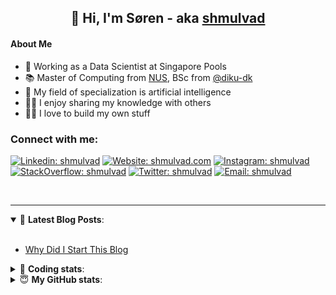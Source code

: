 <h2 align="center">
	👋 Hi, I'm Søren - aka <a href="https://shmulvad.com">shmulvad</a>
</h2>

#### About Me
- 🤖 Working as a Data Scientist at Singapore Pools
- 📚 Master of Computing from [NUS], BSc from [@diku-dk]
- 🧠 My field of specialization is artificial intelligence
- 👨‍🏫 I enjoy sharing my knowledge with others
- 👨‍💻 I love to build my own stuff

### Connect with me:

[![Linkedin: shmulvad](https://img.shields.io/badge/shmulvad-blue?style=flat&logo=Linkedin&logoColor=white)][linkedin]
[![Website: shmulvad.com](https://img.shields.io/badge/shmulvad.com-47CCCC?&style=flat&logo=Google-Chrome&logoColor=white)][website]
[![Instagram: shmulvad](https://img.shields.io/badge/-@shmulvad-purple?style=flat&logo=Instagram&logoColor=white)][instagram]
[![StackOverflow: shmulvad](https://img.shields.io/badge/shmulvad-FE7A16?style=flat&logo=stack-overflow&logoColor=white)][stackOverflow]
[![Twitter: shmulvad](https://img.shields.io/badge/@shmulvad-1ca0f1?style=flat&logo=twitter&logoColor=white)][twitter]
[![Email: shmulvad](https://img.shields.io/badge/shmulvad-D14836?style=flat&logo=gmail&logoColor=white)][mail]

<br />

---

<details open>
 <summary>📕 <b>Latest Blog Posts</b>: </summary>

<br>

<!-- BLOG-POST-LIST:START -->
- [Why Did I Start This Blog](https://shmulvad.com/blog/why-did-start-this-blog)
<!-- BLOG-POST-LIST:END -->

</details>

<!-- --- -->

<details>
 <summary>🤖 <b>Coding stats</b>: </summary>

<br>

NOTE: Doesn't track coding at work or work done in environments such as Jupyter Notebooks.

<!--START_SECTION:waka-->
![Code Time](http://img.shields.io/badge/Code%20Time-1%2C940%20hrs%2029%20mins-blue)

**I'm a Night 🦉** 

```text
🌞 Morning                480 commits         ██░░░░░░░░░░░░░░░░░░░░░░░   08.78 % 
🌆 Daytime                1449 commits        ███████░░░░░░░░░░░░░░░░░░   26.49 % 
🌃 Evening                2263 commits        ██████████░░░░░░░░░░░░░░░   41.37 % 
🌙 Night                  1278 commits        ██████░░░░░░░░░░░░░░░░░░░   23.36 % 
```


📊 **This Week I Spent My Time On** 

```text
💬 Programming Languages: 
Python                   1 hr 34 mins        ███████░░░░░░░░░░░░░░░░░░   26.83 % 
CSS                      1 hr 11 mins        █████░░░░░░░░░░░░░░░░░░░░   20.27 % 
HTML                     1 hr 6 mins         █████░░░░░░░░░░░░░░░░░░░░   18.98 % 
Other                    1 hr 1 min          ████░░░░░░░░░░░░░░░░░░░░░   17.40 % 
Markdown                 22 mins             ██░░░░░░░░░░░░░░░░░░░░░░░   06.52 % 

🔥 Editors: 
VS Code                  4 hrs 48 mins       ████████████████████░░░░░   81.88 % 
Zsh                      55 mins             ████░░░░░░░░░░░░░░░░░░░░░   15.73 % 
Sublime Text             8 mins              █░░░░░░░░░░░░░░░░░░░░░░░░   02.40 % 

🐱‍💻 Projects: 
otp-api                  3 hrs 24 mins       ███████████████░░░░░░░░░░   58.22 % 
validator-gui            1 hr 32 mins        ███████░░░░░░░░░░░░░░░░░░   26.35 % 
overvaagning-admin       22 mins             ██░░░░░░░░░░░░░░░░░░░░░░░   06.42 % 
otp-database-migrater    18 mins             █░░░░░░░░░░░░░░░░░░░░░░░░   05.17 % 
Unknown Project          5 mins              ░░░░░░░░░░░░░░░░░░░░░░░░░   01.60 % 
```


 Last Updated on 17/05/2023 18:40:19 UTC
<!--END_SECTION:waka-->

</details>

<!-- --- -->

<details>
 <summary>😇 <b>My GitHub stats</b>: </summary>

<br>

<img align="left" alt="shmulvad's Github Stats" src="https://github-readme-stats.vercel.app/api?username=shmulvad&show_icons=true&hide_border=true" />

</details>



[website]: https://shmulvad.com
[twitter]: https://twitter.com/shmulvad
[linkedin]: https://linkedin.com/in/shmulvad
[instagram]: https://instagram.com/shmulvad
[stackOverflow]: https://stackoverflow.com/users/9248793/shmulvad
[mail]: mailto:shmulvad@gmail.com
[@diku-dk]: https://github.com/diku-dk
[github]: https://github.com/shmulvad
[NUS]: https://www.nus.edu.sg